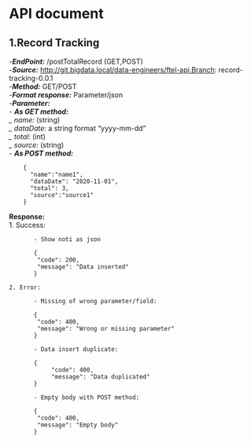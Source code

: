 # API document

## 1.Record Tracking
-***EndPoint:*** /postTotalRecord (GET,POST)  
-***Source:*** http://git.bigdata.local/data-engineers/ftel-api.Branch: record-tracking-0.0.1  
-***Method:*** GET/POST  
-***Format response:*** Parameter/json  
-***Parameter:***  
	- ***As GET method:***  
	*_ name:* (string)  
	*_ dataDate:* a string format “yyyy-mm-dd”  
	*_ total:* (int)  
	*_ source:* (string)  
	- ***As POST method:***  
```
 	{ 
	  "name":"name1", 
	  "dataDate": "2020-11-01", 
	  "total": 3, 
	  "source":"source1" 
	} 	
```
**Response:**  
	1. Success:  
```
	   - Show noti as json

	   {  
	  	"code": 200,  
		"message": "Data inserted"  
	   }  
```

	2. Error:  
```
	   - Missing of wrong parameter/field:  

	   {  
	  	"code": 400,  
		"message": "Wrong or missing parameter"    
	   }  

	   - Data insert duplicate:   

	   {  
	        "code": 400,   
	        "message": "Data duplicated"  
	   }  

	   - Empty body with POST method:  

	   {  
		"code": 400,   
		"message": "Empty body"   
	   }  
```
